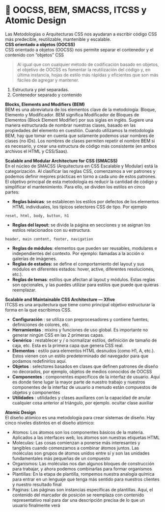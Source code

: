 # 🎯 OOCSS, BEM, SMACSS, ITCSS y Atomic Design



Las Metodologías o Arquitecturas CSS nos ayudaran a escribir código CSS más predecible, reutilizable, mantenible y escalable.\
**CSS orientado a objetos (OOCSS)**\
CSS orientado a objetos (OOCSS) nos permite separar el contenedor y el contenido con “objetos” CSS

> Al igual que con cualquier método de codificación basado en objetos, el objetivo de OOCSS es fomentar la reutilización del código y, en última instancia, hojas de estilo más rápidas y eficientes que son más fáciles de agregar y mantener.

1. Estructura y piel separadas.
2. Contenedor separado y contenido

**Blocks, Elements and Modifiers (BEM)**\
BEM es una abreviatura de los elementos clave de la metodología: Bloque, Elemento y Modificador. BEM significa Modificador de Bloques de Elementos (Block Element Modifier) por sus siglas en inglés. Sugiere una manera estructurada de nombrar nuestras clases, basado en las propiedades del elemento en cuestión. Cuando utilizamos la metodología BEM, hay que tomar en cuenta que solamente podemos usar nombres de clases (no IDs). Los nombres de clases permiten repetir el nombre BEM si es necesario, y crear una estructura de código más consistente (en ambos archivos el HTML y CSS/Saas).

**Scalable and Modular Architecture for CSS (SMACSS)**\
En el núcleo de SMACSS (Arquitectura en CSS Escalable y Modular) está la categorización. Al clasificar las reglas CSS, comenzamos a ver patrones y podemos definir mejores prácticas en torno a cada uno de estos patrones.\
El objetivo principal de esta metodología es reducir la cantidad de código y simplificar el mantenimiento. Para ello, se dividen los estilos en cinco partes:

* **Reglas básicas**: se establecen los estilos por defectos de los elementos HTML individuales, los típicos selectores CSS de tipo. Por ejemplo

```
reset, html, body, button, h1
```

* **Reglas del layout:** se divide la página en secciones y se asignan los estilos relacionados con su estructura.

```
header, main content, footer, navigation
```

* **Reglas de módulos**: elementos que pueden ser reusables, modulares e independientes del contexto. Por ejemplo: llamadas a la acción o galerías de imágenes.
* **Reglas de estados:** se define el comportamiento del layout y sus módulos en diferentes estados: hover, active, diferentes resoluciones, etc.).
* **Reglas de temas**: estilos que afectan al layout y módulos. Estas reglas son opcionales, y las puedes utilizar para estilos que puede que quieras reemplazar.

**Scalable and Maintainable CSS Architecture — Xfive**\
ITCSS es una arquitectura que tiene como principal objetivo estructurar la forma en la que escribimos CSS.

* **Configuración** : se utiliza con preprocesadores y contiene fuentes, definiciones de colores, etc.
* **Herramientas** : mixins y funciones de uso global. Es importante no generar ningún CSS en las 2 primeras capas.
* **Genérico** : restablecer y / o normalizar estilos, definición de tamaño de caja, etc. Esta es la primera capa que genera CSS real.
* **Elementos** : estilo para elementos HTML desnudos (como H1, A, etc.). Estos vienen con un estilo predeterminado del navegador para que podamos redefinirlos aquí.
* **Objetos** : selectores basados ​​en clases que definen patrones de diseño no decorados, por ejemplo, objetos de medios conocidos de OOCSS
* **Componentes** : componentes específicos de la interfaz de usuario. Aquí es donde tiene lugar la mayor parte de nuestro trabajo y nuestros componentes de la interfaz de usuario a menudo están compuestos de objetos y componentes
* **Utilidades** : utilidades y clases auxiliares con la capacidad de anular cualquier cosa anterior al triángulo, por ejemplo. ocultar clase auxiliar

**Atomic Design**\
El diseño atómico es una metodología para crear sistemas de diseño. Hay cinco niveles distintos en el diseño atómico:

* Atomos: Los átomos son los componentes básicos de la materia. Aplicados a las interfaces web, los átomos son nuestras etiquetas HTML
* Moleculas: Las cosas comienzan a ponerse más interesantes y tangibles cuando comenzamos a combinar átomos juntos. Las moléculas son grupos de átomos unidos entre sí y son las unidades fundamentales más pequeñas de un compuesto
* Organismos: Las moléculas nos dan algunos bloques de construcción para trabajar, y ahora podemos combinarlas para formar organismos
* Plantillas: En la etapa de plantilla, rompemos nuestra analogía química para entrar en un lenguaje que tenga más sentido para nuestros clientes y nuestro resultado final
* Paginas: Las páginas son instancias específicas de plantillas. Aquí, el contenido del marcador de posición se reemplaza con contenido representativo real para dar una descripción precisa de lo que un usuario finalmente verá
